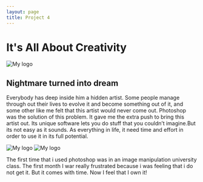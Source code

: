 ```yaml
---
layout: page
title: Project 4
---
```


<h1> It's All About Creativity </h1>

![My logo](https://farm9.staticflickr.com/8604/16311687008_869a11066a_b.jpg)

<h2>Nightmare turned into dream</h2>

<p>Everybody has deep inside him a hidden artist. Some people manage through out their lives to evolve it and become something out of it, and some other like me felt that this artist would never come out. Photoshop was the solution of this problem. It gave me the extra push to bring this artist out. Its unique software lets you do stuff that you couldn’t imagine.But its not easy as it sounds. As everything in life, it need time and effort in order to use it in its full potential. </p>

![My logo](https://farm8.staticflickr.com/7332/16473416726_61d60a60f3_b.jpg)
![My logo](https://farm8.staticflickr.com/7395/16311687208_d5d3eebcbe_b.jpg)

<p>The first time that i used photoshop was in an image manipulation university class. The first month I war really frustrated because i was feeling that i do not get it. But it comes with time. Now I feel that I own it!</p>
